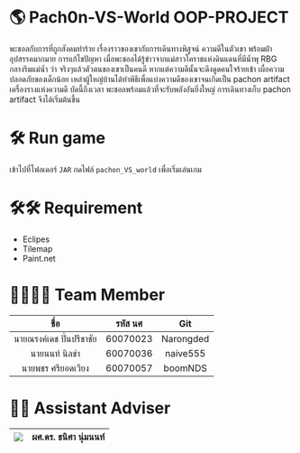 # 🌎 Pach0n-VS-World OOP-PROJECT

พะชอลกับการที่ถูกสังคมทำร้าย เรื่องราวของเขากับการเดินทางพิสูจน์ ความดีในตัวเขา พร้อมฝ่าอุปสรรคมากมาย การแก้ไขปัญหา เมื่อพะชอลได้รู้ข่าวจากแม่สาวโคราชแห่งดินแดนที่มีน้ำพุ RBG กลางริมแม่น้ำ ว่า จริงๆแล้วตัวตนของเขาเป็นคนดี หากแต่ความดีนั้นจะดึงดูดคนใจร้ายเข้า เผื่อความปลอดภัยของเด็กน้อย เหล่าผู้ใหญ่บ้านได้ทำพิธีเพื่อแบ่งความดีของเขาจนเกิดเป็น pachon artifact เครื่องรางแห่งความดี บัดนี้ถึงเวลา พะชอลพร้อมแล้วที่จะรับพลังอันยิ่งใหญ่ การเดินทางเก็บ pachon artifact จึงได้เริ่มต้นขึ้น

# 🛠 Run game

เข้าไปที่โฟลเดอร์ `JAR` กดไฟล์ `pachon_VS_world` เพื่อเริ่มเล่นเกม

# 🛠🛠 Requirement
* Eclipes
* Tilemap
* Paint.net

# 👨‍👨‍👦‍👦 Team Member

|          ชื่อ         |  รหัส นศ  |    Git    |
|:-------------------:|:--------:|:---------:|
| นายณรงค์เดช ปิ่นปรีชาชัย | 60070023 | Narongded |
| นายนนท์ นิลขำ         | 60070036 | naive555  |
| นายพชร ศรียอดเวียง    | 60070057 | boomNDS   |


# 👩‍💼 Assistant Adviser
|![](https://avatars3.githubusercontent.com/u/25024858?s=150&v=4)|ผศ.ดร. ธนิศา นุ่มนนท์|
|--|--|

